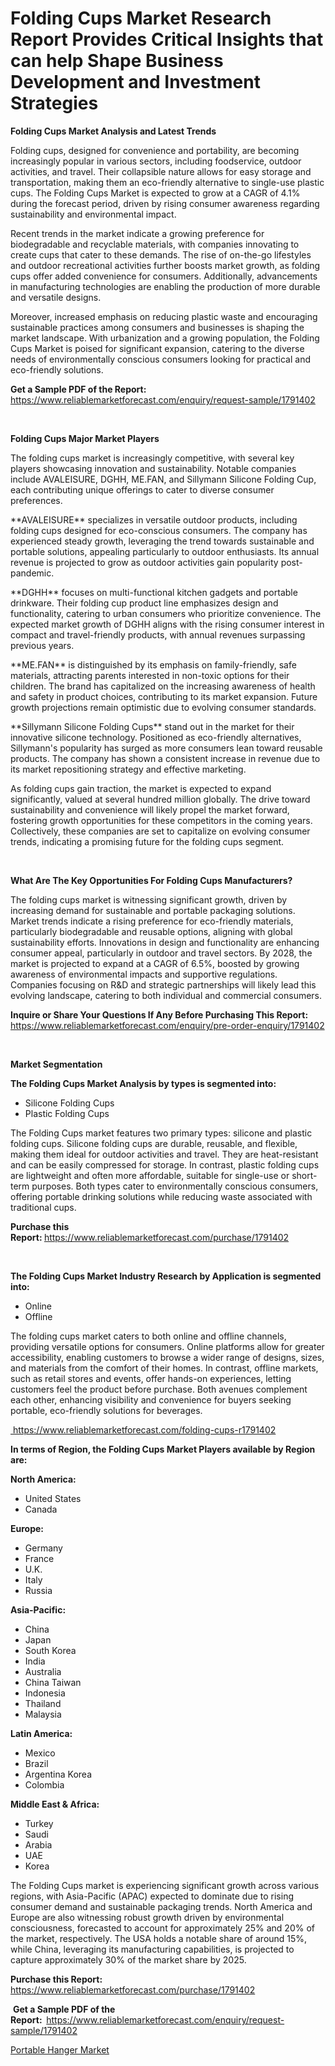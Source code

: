 <p><h1>Folding Cups Market Research Report Provides Critical Insights that can help Shape Business Development and Investment Strategies</h1></p><p><strong>Folding Cups Market Analysis and Latest Trends</strong></p>
<p><p>Folding cups, designed for convenience and portability, are becoming increasingly popular in various sectors, including foodservice, outdoor activities, and travel. Their collapsible nature allows for easy storage and transportation, making them an eco-friendly alternative to single-use plastic cups. The Folding Cups Market is expected to grow at a CAGR of 4.1% during the forecast period, driven by rising consumer awareness regarding sustainability and environmental impact.</p><p>Recent trends in the market indicate a growing preference for biodegradable and recyclable materials, with companies innovating to create cups that cater to these demands. The rise of on-the-go lifestyles and outdoor recreational activities further boosts market growth, as folding cups offer added convenience for consumers. Additionally, advancements in manufacturing technologies are enabling the production of more durable and versatile designs. </p><p>Moreover, increased emphasis on reducing plastic waste and encouraging sustainable practices among consumers and businesses is shaping the market landscape. With urbanization and a growing population, the Folding Cups Market is poised for significant expansion, catering to the diverse needs of environmentally conscious consumers looking for practical and eco-friendly solutions.</p></p>
<p><strong>Get a Sample PDF of the Report:&nbsp;</strong> <a href="https://www.reliablemarketforecast.com/enquiry/request-sample/1791402?utm_campaign=1144&utm_medium=2&utm_source=Github&utm_content=ia&utm_term=06022025&utm_id=folding-cups">https://www.reliablemarketforecast.com/enquiry/request-sample/1791402</a></p>
<p>&nbsp;</p>
<p><strong>Folding Cups Major Market Players</strong></p>
<p><p>The folding cups market is increasingly competitive, with several key players showcasing innovation and sustainability. Notable companies include AVALEISURE, DGHH, ME.FAN, and Sillymann Silicone Folding Cup, each contributing unique offerings to cater to diverse consumer preferences.</p><p>**AVALEISURE** specializes in versatile outdoor products, including folding cups designed for eco-conscious consumers. The company has experienced steady growth, leveraging the trend towards sustainable and portable solutions, appealing particularly to outdoor enthusiasts. Its annual revenue is projected to grow as outdoor activities gain popularity post-pandemic.</p><p>**DGHH** focuses on multi-functional kitchen gadgets and portable drinkware. Their folding cup product line emphasizes design and functionality, catering to urban consumers who prioritize convenience. The expected market growth of DGHH aligns with the rising consumer interest in compact and travel-friendly products, with annual revenues surpassing previous years.</p><p>**ME.FAN** is distinguished by its emphasis on family-friendly, safe materials, attracting parents interested in non-toxic options for their children. The brand has capitalized on the increasing awareness of health and safety in product choices, contributing to its market expansion. Future growth projections remain optimistic due to evolving consumer standards.</p><p>**Sillymann Silicone Folding Cups** stand out in the market for their innovative silicone technology. Positioned as eco-friendly alternatives, Sillymann's popularity has surged as more consumers lean toward reusable products. The company has shown a consistent increase in revenue due to its market repositioning strategy and effective marketing.</p><p>As folding cups gain traction, the market is expected to expand significantly, valued at several hundred million globally. The drive toward sustainability and convenience will likely propel the market forward, fostering growth opportunities for these competitors in the coming years. Collectively, these companies are set to capitalize on evolving consumer trends, indicating a promising future for the folding cups segment.</p></p>
<p>&nbsp;</p>
<p><strong>What Are The Key Opportunities For Folding Cups Manufacturers?</strong></p>
<p><p>The folding cups market is witnessing significant growth, driven by increasing demand for sustainable and portable packaging solutions. Market trends indicate a rising preference for eco-friendly materials, particularly biodegradable and reusable options, aligning with global sustainability efforts. Innovations in design and functionality are enhancing consumer appeal, particularly in outdoor and travel sectors. By 2028, the market is projected to expand at a CAGR of 6.5%, boosted by growing awareness of environmental impacts and supportive regulations. Companies focusing on R&D and strategic partnerships will likely lead this evolving landscape, catering to both individual and commercial consumers.</p></p>
<p><strong>Inquire or Share Your Questions If Any Before Purchasing This Report:</strong> <a href="https://www.reliablemarketforecast.com/enquiry/pre-order-enquiry/1791402?utm_campaign=1144&utm_medium=2&utm_source=Github&utm_content=ia&utm_term=06022025&utm_id=folding-cups">https://www.reliablemarketforecast.com/enquiry/pre-order-enquiry/1791402</a></p>
<p>&nbsp;</p>
<p><strong>Market Segmentation</strong></p>
<p><strong>The Folding Cups Market Analysis by types is segmented into:</strong></p>
<p><ul><li>Silicone Folding Cups</li><li>Plastic Folding Cups</li></ul></p>
<p><p>The Folding Cups market features two primary types: silicone and plastic folding cups. Silicone folding cups are durable, reusable, and flexible, making them ideal for outdoor activities and travel. They are heat-resistant and can be easily compressed for storage. In contrast, plastic folding cups are lightweight and often more affordable, suitable for single-use or short-term purposes. Both types cater to environmentally conscious consumers, offering portable drinking solutions while reducing waste associated with traditional cups.</p></p>
<p><strong>Purchase this Report:&nbsp;</strong><a href="https://www.reliablemarketforecast.com/purchase/1791402?utm_campaign=1144&utm_medium=2&utm_source=Github&utm_content=ia&utm_term=06022025&utm_id=folding-cups">https://www.reliablemarketforecast.com/purchase/1791402</a></p>
<p>&nbsp;</p>
<p><strong>The Folding Cups Market Industry Research by Application is segmented into:</strong></p>
<p><ul><li>Online</li><li>Offline</li></ul></p>
<p><p>The folding cups market caters to both online and offline channels, providing versatile options for consumers. Online platforms allow for greater accessibility, enabling customers to browse a wider range of designs, sizes, and materials from the comfort of their homes. In contrast, offline markets, such as retail stores and events, offer hands-on experiences, letting customers feel the product before purchase. Both avenues complement each other, enhancing visibility and convenience for buyers seeking portable, eco-friendly solutions for beverages.</p></p>
<p><a href="https://www.reliablemarketforecast.com/folding-cups-r1791402?utm_campaign=1144&utm_medium=2&utm_source=Github&utm_content=ia&utm_term=06022025&utm_id=folding-cups">&nbsp;https://www.reliablemarketforecast.com/folding-cups-r1791402</a></p>
<p><strong>In terms of Region, the Folding Cups Market Players available by Region are:</strong></p>
<p>
    <p> <strong> North America: </strong>
        <ul>
            <li>United States</li>
            <li>Canada</li>
        </ul>
        </p> 
    <p> <strong> Europe: </strong>
        <ul>
            <li>Germany</li>
            <li>France</li>
            <li>U.K.</li>
            <li>Italy</li>
            <li>Russia</li>
        </ul>
        </p> 
    <p> <strong> Asia-Pacific: </strong>
        <ul>
            <li>China</li>
            <li>Japan</li>
            <li>South Korea</li>
            <li>India</li>
            <li>Australia</li>
            <li>China Taiwan</li>
            <li>Indonesia</li>
            <li>Thailand</li>
            <li>Malaysia</li>
        </ul>
        </p> 
    <p> <strong> Latin America: </strong>
        <ul>
            <li>Mexico</li>
            <li>Brazil</li>
            <li>Argentina Korea</li>
            <li>Colombia</li>
        </ul>
        </p> 
    <p> <strong> Middle East & Africa: </strong>
        <ul>
            <li>Turkey</li>
            <li>Saudi</li>
            <li>Arabia</li>
            <li>UAE</li>
            <li>Korea</li>
        </ul>
    </p>
    </p>
<p><p>The Folding Cups market is experiencing significant growth across various regions, with Asia-Pacific (APAC) expected to dominate due to rising consumer demand and sustainable packaging trends. North America and Europe are also witnessing robust growth driven by environmental consciousness, forecasted to account for approximately 25% and 20% of the market, respectively. The USA holds a notable share of around 15%, while China, leveraging its manufacturing capabilities, is projected to capture approximately 30% of the market share by 2025.</p></p>
<p><strong>Purchase this Report: </strong><a href="https://www.reliablemarketforecast.com/purchase/1791402?utm_campaign=1144&utm_medium=2&utm_source=Github&utm_content=ia&utm_term=06022025&utm_id=folding-cups">https://www.reliablemarketforecast.com/purchase/1791402</a></p>
<p>&nbsp;<strong>Get a Sample PDF of the Report:&nbsp;&nbsp;</strong><a href="https://www.reliablemarketforecast.com/enquiry/request-sample/1791402?utm_campaign=1144&utm_medium=2&utm_source=Github&utm_content=ia&utm_term=06022025&utm_id=folding-cups">https://www.reliablemarketforecast.com/enquiry/request-sample/1791402</a></p>
<p><strong></strong></p>
<p><p><a href="https://github.com/mabutironaldo/Market-Research-Report-List-7/blob/main/portable-hanger-market.md?utm_campaign=1144&utm_medium=2&utm_source=Github&utm_content=ia&utm_term=06022025&utm_id=folding-cups">Portable Hanger Market</a></p></p>